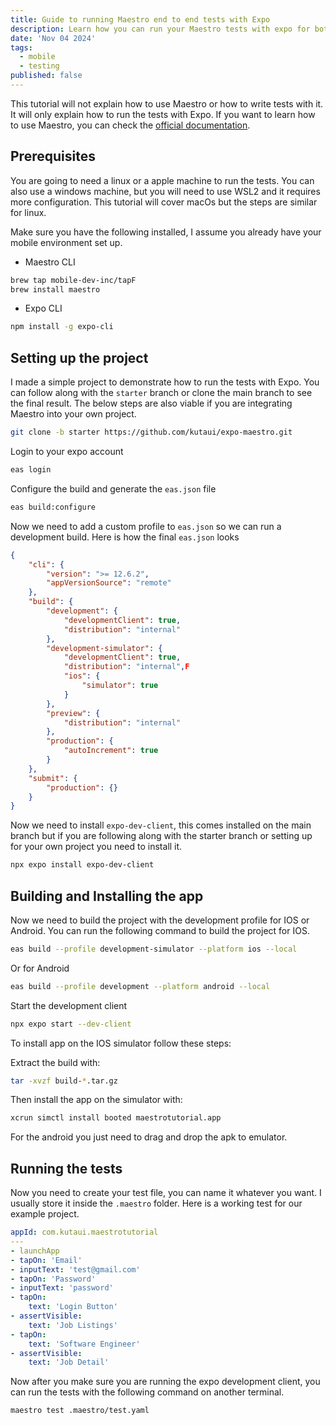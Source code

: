 ```yaml
---
title: Guide to running Maestro end to end tests with Expo
description: Learn how you can run your Maestro tests with expo for both Android and IOS.
date: 'Nov 04 2024'
tags:
  - mobile
  - testing
published: false
---
```


This tutorial will not explain how to use Maestro or how to write tests with it. It will only explain how to run the tests with Expo. If you want to learn how to use Maestro, you can check the [official documentation](https://maestro.mobile.dev/).

## Prerequisites

You are going to need a linux or a apple machine to run the tests. You can also use a windows machine, but you will need to use WSL2 and it requires more configuration. This tutorial will cover macOs but the steps are similar for linux.

Make sure you have the following installed, I assume you already have your mobile environment set up.

- Maestro CLI

```bash
brew tap mobile-dev-inc/tapF
brew install maestro
```

- Expo CLI

```bash
npm install -g expo-cli
```

## Setting up the project

I made a simple project to demonstrate how to run the tests with Expo. You can follow along with the `starter` branch or clone the main branch to see the final result. The below steps are also viable if you are integrating Maestro into your own project.

```bash
git clone -b starter https://github.com/kutaui/expo-maestro.git
```

Login to your expo account

```bash
eas login
```

Configure the build and generate the `eas.json` file

```bash
eas build:configure
```

Now we need to add a custom profile to `eas.json` so we can run a development build. Here is how the final `eas.json` looks

```json
{
	"cli": {
		"version": ">= 12.6.2",
		"appVersionSource": "remote"
	},
	"build": {
		"development": {
			"developmentClient": true,
			"distribution": "internal"
		},
		"development-simulator": {
			"developmentClient": true,
			"distribution": "internal",F
			"ios": {
				"simulator": true
			}
		},
		"preview": {
			"distribution": "internal"
		},
		"production": {
			"autoIncrement": true
		}
	},
	"submit": {
		"production": {}
	}
}
```

Now we need to install `expo-dev-client`, this comes installed on the main branch but if you are following along with the starter branch or setting up for your own project you need to install it.

```bash
npx expo install expo-dev-client
```

## Building and Installing the app

Now we need to build the project with the development profile for IOS or Android. You can run the following command to build the project for IOS.

```bash
eas build --profile development-simulator --platform ios --local
```

Or for Android

```bash
eas build --profile development --platform android --local
```

Start the development client

```bash
npx expo start --dev-client
```

To install app on the IOS simulator follow these steps:

Extract the build with:

```bash
tar -xvzf build-*.tar.gz
```

Then install the app on the simulator with:

```bash
xcrun simctl install booted maestrotutorial.app
```

For the android you just need to drag and drop the apk to emulator.

## Running the tests

Now you need to create your test file, you can name it whatever you want. I usually store it inside the `.maestro` folder. Here is a working test for our example project.

```yaml
appId: com.kutaui.maestrotutorial
---
- launchApp
- tapOn: 'Email'
- inputText: 'test@gmail.com'
- tapOn: 'Password'
- inputText: 'password'
- tapOn:
    text: 'Login Button'
- assertVisible:
    text: 'Job Listings'
- tapOn:
    text: 'Software Engineer'
- assertVisible:
    text: 'Job Detail'
```

Now after you make sure you are running the expo development client, you can run the tests with the following command on another terminal.

```bash
maestro test .maestro/test.yaml
```
